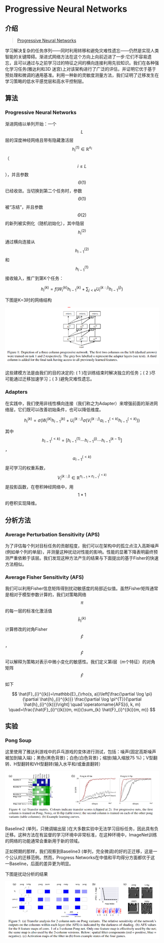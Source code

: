 # Progressive  Neural Networks

## 介绍

> [Progressive Neural Networks](https://arxiv.org/pdf/1606.04671.pdf)

学习解决复杂的任务序列——同时利用转移和避免灾难性遗忘——仍然是实现人类智能的关键障碍。渐进式网络方法在这个方向上向前迈进了一步:它们不容易遗忘，且可以通过与之前学习过的特征之间的横向连接利用先验知识。我们在各种强化学习任务\(雅达利和3D 迷宫\)上对该架构进行了广泛的评估，并证明它优于基于预处理和微调的通用基准。利用一种新的灵敏度测量方法，我们证明了迁移发生在学习策略的低水平感觉层和高水平控制层。

## 算法

### Progressive Neural Networks

渐进网络以单列开始：一个 $$L$$ 层的深度神经网络且带有隐藏激活层 $$h_{i}^{(1)} \in \mathbb{R}^{n_{i}}$$ （ $$i \leq L$$ ），并且参数 $$\Theta(1)$$ 已经收敛。当切换到第二个任务时，参数$$\Theta(1)$$被“冻结”，并且参数$$\Theta(2)$$的新列被实例化（随机初始化），其中隐层 $$h_{i}^{(2)}$$ 通过横向连接从 $$h_{i-1}^{(2)}$$ 和$$h_{i-1}^{(1)}$$接收输入，推广到第K个任务：

$$
h_{i}^{(k)}=f\left(W_{i}^{(k)} h_{i-1}^{(k)}+\sum_{j<k} U_{i}^{(k : j)} h_{i-1}^{(j)}\right)
$$

下图是K=3时的网络结构

![](../../.gitbook/assets/image%20%2842%29.png)

这些建模方法是由我们的目的决定的: \( 1 \)在训练结束时解决独立的任务；\( 2 \)尽可能通过迁移加速学习；\( 3 \)避免灾难性遗忘。

### Adapters

在实践中，我们使用非线性横向连接（我们称之为Adapter）来增强前面的渐进网络层，它们既可以改善初始条件，也可以降低维度。

$$
h_{i}^{(k)}=\sigma\left(W_{i}^{(k)} h_{i-1}^{(k)}+U_{i}^{(k : j)} \sigma\left(V_{i}^{(k : j)} \alpha_{i-1}^{(<k)} h_{i-1}^{(<k)}\right)\right)
$$

其中 $$h_{i-1}^{(<k)}=\left[h_{i-1}^{(1)} \cdots h_{i-1}^{(j)} \cdots h_{i-1}^{(k-1)}\right]$$ ， $$\alpha_{i-1}^{(<k)}$$ 是可学习的权重系数，$$V_{i}^{(k : j)} \in \mathbb{R}^{n_{i-1} \times n_{i-1}^{(<k)}}$$ 是投影函数，在卷积神经网络中，用 $$1*1$$ 的卷积实现降维。

## 分析方法

### Average Perturbation Sensitivity \(APS\)

为了评估每个列对目标任务的贡献程度，我们可以在架构中的孤立点注入高斯噪声\(例如单个列的单层\)，并测量这种扰动对性能的影响。性能的显著下降表明最终预测严重依赖于该层。我们发现这种方法产生的结果与下面提出的基于Fisher的快速方法相似。

### Average Fisher Sensitivity \(AFS\)

我们可以利用Fisher信息矩阵得到扰动敏感度的局部近似值。虽然Fisher矩阵通常是相对于模型参数计算的，我们对策略网络 $$\pi$$ 的每一层的标准化激活值 $$\hat{h}_{i}^{(k)}$$ 计算修改的对角Fisher $$\hat{F}$$ ，$$\hat{F}$$ 可以解释为策略对表示中微小变化的敏感性。我们定义第i层（m个特征）的对角矩阵 $$\hat{F}$$ 如下

$$
\hat{F}_{i}^{(k)}=\mathbb{E}_{\rho(s, a)}\left[\frac{\partial \log \pi}{\partial \hat{h}_{i}^{(k)}} \frac{\partial \log \pi^{T}}{\partial \hat{h}_{i}^{(k)}}\right] \quad \operatorname{AFS}(i, k, m) \quad=\frac{\hat{F}_{i}^{(k)}(m, m)}{\sum_{k} \hat{F}_{i}^{(k)}(m, m)}
$$

## 实验

### Pong Soup

这里使用了雅达利游戏中的乒乓游戏的变体进行测试，包括：噪声\(固定高斯噪声被加到输入端\)；黑色\(黑色背景\)；白色\(白色背景\)；缩放\(输入缩放75 %\)；V型翻转、H型翻转和VH型翻转\(输入水平和/或垂直翻转）

![](../../.gitbook/assets/image%20%2833%29.png)

Baseline2 \(单列，只微调输出层 \)在大多数实验中无法学习目标任务，因此具有负迁移。这种方法在有监督的学习环境中非常标准，在这种环境中，ImageNet训练的网络的功能通常会重新用于新的领域。

正如预期的那样，我们观察到Baseline3 \(单列，完全微调\)的好的正迁移，这是一个公认的迁移范例。然而，Progress Networks在中值和平均得分方面都优于这一Baseline，后面的差异更为明显。

下图是扰动分析的结果

![](../../.gitbook/assets/image%20%2851%29.png)

